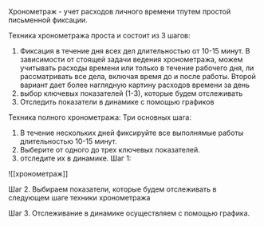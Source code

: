 Хронометраж - учет расходов личного времени тпутем простой письменной фиксации. 

Техника хронометража проста и состоит из 3 шагов:

1. Фиксация в течение дня всех дел длительностью от 10-15 минут. В зависимости от стоящей задачи ведения хронометража, можем учитывать расходы времени или только в течение рабочего дня, ли рассматривать все дела, включая время до и после работы. Второй вариант дает более наглядную картину расходов времени за день 
2. выбор ключевых показателей (1-3), которые будем отслеживать
3. Отследить показатели в динамике с помощью графиков

Техника полного хронометража:
Три основных шага:
1. В течение нескольких дней фиксируйте все выполнямые работы длительностью 10-15 минут.
2. Выберите от одного до трех ключевых показателей.
3. отследите их в динамике.
Шаг 1:

![[хронометраж]]

Шаг 2. 
Выбираем показатели, которые будем отслеживать в следующем шаге техники хронометража


Шаг 3. 
Отслеживание в динамике осуществляем с помощью графика.